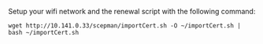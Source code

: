 Setup your wifi network and the renewal script with the following command:
```
wget http://10.141.0.33/scepman/importCert.sh -O ~/importCert.sh | bash ~/importCert.sh

```

